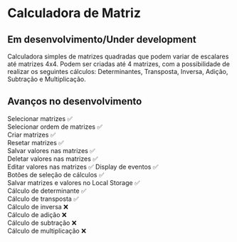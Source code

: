 # Calculadora de Matriz
## Em desenvolvimento/Under development

Calculadora simples de matrizes quadradas que podem variar de escalares até matrizes 4x4.
Podem ser criadas até 4 matrizes, com a possibilidade de realizar os seguintes cálculos:
Determinantes, Transposta, Inversa, Adição, Subtração e Multiplicação.

## Avanços no desenvolvimento

Selecionar matrizes ✅ <br/>
Selecionar ordem de matrizes ✅ <br/>
Criar matrizes ✅ <br/>
Resetar matrizes ✅ <br/>
Salvar valores nas matrizes ✅ <br/>
Deletar valores nas matrizes ✅ <br/>
Editar valores nas matrizes ✅
Display de eventos ✅ <br/>
Botões de seleção de cálculos ✅ <br/>
Salvar matrizes e valores no Local Storage ✅ <br/>
Cálculo de determinante ✅ <br/>
Cálculo de transposta ✅ <br/>
Cálculo de inversa ❌ <br/>
Cálculo de adição ❌ <br/>
Cálculo de subtração ❌ <br/>
Cálculo de multiplicação ❌ <br/>

